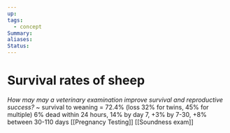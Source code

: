 ```yaml
---
up: 
tags:
  - concept
Summary: 
aliases: 
Status:
---
```

# Survival rates of sheep
*How may may a veterinary examination improve survival and reproductive success?*
~
survival to weaning = 72.4% (loss 32% for twins, 45% for multiple)
6% dead within 24 hours, 14% by day 7, +3% by 7-30, +8% between 30-110 days
[[Pregnancy Testing]]
[[Soundness exam]]
<!--SR:!2025-03-11,1,230-->

